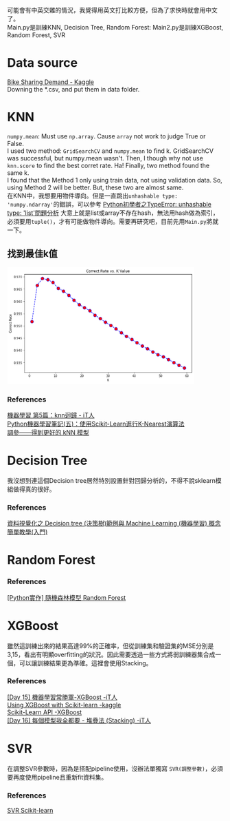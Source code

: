 可能會有中英交雜的情況，我覺得用英文打比較方便，但為了求快時就會用中文了。 <br>
Main.py是訓練KNN, Decision Tree, Random Forest: Main2.py是訓練XGBoost, Random Forest, SVR <br>

# Data source
[Bike Sharing Demand - Kaggle](https://www.kaggle.com/competitions/bike-sharing-demand/overview) <br>
Downing the *.csv, and put them in data folder.

# KNN
`numpy.mean`: Must use `np.array`. Cause `array` not work to judge True or False. <br>
I used two method: `GridSearchCV` and `numpy.mean` to find k. GridSearchCV was successful, but numpy.mean wasn't.
Then, I though why not use `knn.score` to find the best corret rate.
Ha! Finally, two method found the same k. <br>
I found that the Method 1 only using train data, not using validation data. So, using Method 2 will be better. But, these two are almost same. <br>
在KNN中，我想要用物件導向。但是一直跳出`unhashable type: 'numpy.ndarray'`的錯誤，可以參考 [Python初學者之TypeError: unhashable type: 'list'問題分析](https://www.796t.com/content/1548405036.html)
大意上就是list或array不存在hash，無法用hash做為索引，必須要用`tuple()`，才有可能做物件導向。需要再研究吧，目前先用`Main.py`將就一下。
## 找到最佳k值
<img src="./image/findK.png" style="zoom:70%" />
<br>

### References
[機器學習 第5篇：knn迴歸 - iT人](https://iter01.com/549663.html) <br>
[Python機器學習筆記(五)：使用Scikit-Learn進行K-Nearest演算法](https://yanwei-liu.medium.com/python機器學習筆記-五-使用scikit-learn進行k-nearest演算法-1191ea94ecaf) <br>
[調參——得到更好的 kNN 模型](https://www.gushiciku.cn/pl/2DZ0/zh-tw)

# Decision Tree
我沒想到連這個Decision tree居然特別設置針對回歸分析的，不得不說sklearn模組做得真的很好。 <br>
### References
[資料視覺化之 Decision tree (決策樹)範例與 Machine Learning (機器學習) 概念簡單教學(入門)](https://tree.rocks/decision-tree-graphviz-contour-with-pandas-gen-train-test-dataset-for-beginner-9137b7c8416a) <br>

# Random Forest
### References
[[Python實作] 隨機森林模型 Random Forest](https://pyecontech.com/2019/11/03/python_random_forest/) <br>

# XGBoost
雖然這訓練出來的結果高達99%的正確率，但從訓練集和驗證集的MSE分別是3,15，看出有明顯overfitting的狀況。因此需要透過一些方式將弱訓練器集合成一個，可以讓訓練結果更為準確。這裡會使用Stacking。 <br>
### References
[[Day 15] 機器學習常勝軍-XGBoost -iT人](https://ithelp.ithome.com.tw/articles/10273094) <br>
[Using XGBoost with Scikit-learn -kaggle](https://www.kaggle.com/code/stuarthallows/using-xgboost-with-scikit-learn/notebook) <br>
[Scikit-Learn API -XGBoost](https://xgboost.readthedocs.io/en/stable/python/python_api.html#module-xgboost.sklearn) <br>
[[Day 16] 每個模型我全都要 - 堆疊法 (Stacking) -iT人](https://ithelp.ithome.com.tw/m/articles/10274009) <br>

# SVR
在調整SVR參數時，因為是搭配pipeline使用，沒辦法單獨寫 `SVR(調整參數)`，必須要再度使用pipeline且重新fit資料集。 <br>
### References
[SVR Scikit-learn](https://scikit-learn.org/stable/modules/generated/sklearn.svm.SVR.html) <br>
